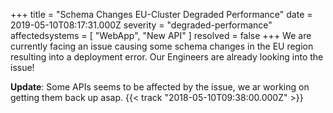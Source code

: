+++
title = "Schema Changes EU-Cluster Degraded Performance"
date = 2019-05-10T08:17:31.000Z
severity = "degraded-performance"
affectedsystems = [
  "WebApp",
  "New API"
]
resolved = false
+++
We are currently facing an issue causing some schema changes in the EU region resulting into a deployment error. Our Engineers are already looking into the issue!

**Update**: Some APIs seems to be affected by the issue, we ar working on getting them back up asap. {{< track "2018-05-10T09:38:00.000Z" >}}